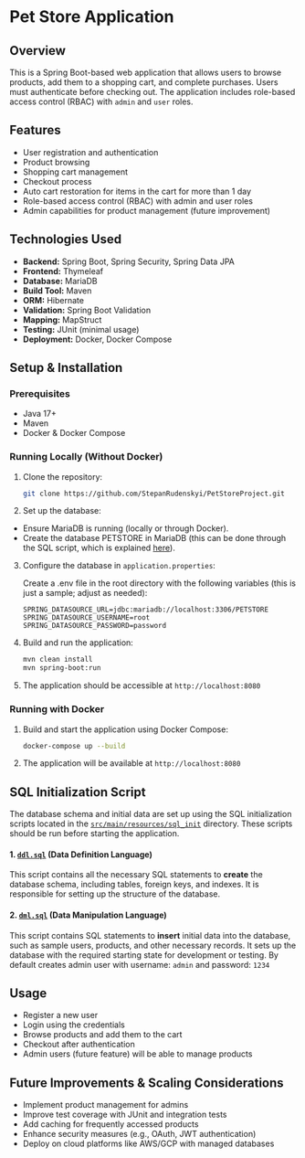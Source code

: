 # Pet Store Application

## Overview

This is a Spring Boot-based web application that allows users to browse products, add them to a shopping cart, and
complete purchases. Users must authenticate before checking out. The application includes role-based access control
(RBAC) with `admin` and `user` roles.

## Features

- User registration and authentication
- Product browsing
- Shopping cart management
- Checkout process
- Auto cart restoration for items in the cart for more than 1 day
- Role-based access control (RBAC) with admin and user roles
- Admin capabilities for product management (future improvement)

## Technologies Used

- **Backend:** Spring Boot, Spring Security, Spring Data JPA
- **Frontend:** Thymeleaf
- **Database:** MariaDB
- **Build Tool:** Maven
- **ORM:** Hibernate
- **Validation:** Spring Boot Validation
- **Mapping:** MapStruct
- **Testing:** JUnit (minimal usage)
- **Deployment:** Docker, Docker Compose

## Setup & Installation

### Prerequisites

- Java 17+
- Maven
- Docker & Docker Compose

### Running Locally (Without Docker)

1. Clone the repository:
   ```sh
   git clone https://github.com/StepanRudenskyi/PetStoreProject.git
   ```
2. Set up the database:

- Ensure MariaDB is running (locally or through Docker).
- Create the database PETSTORE in MariaDB (this can be done through the SQL script, which is explained 
[here](#sql-initialization-script)).

3. Configure the database in `application.properties`: 

   Create a .env file in the root directory with the following variables (this is just a sample; adjust as needed):
   ```properties
   SPRING_DATASOURCE_URL=jdbc:mariadb://localhost:3306/PETSTORE
   SPRING_DATASOURCE_USERNAME=root
   SPRING_DATASOURCE_PASSWORD=password
   ```
4. Build and run the application:
   ```sh
   mvn clean install
   mvn spring-boot:run
   ```
5. The application should be accessible at `http://localhost:8080`

### Running with Docker

1. Build and start the application using Docker Compose:
   ```sh
   docker-compose up --build
   ```
2. The application will be available at `http://localhost:8080`

## SQL Initialization Script

The database schema and initial data are set up using the SQL initialization scripts located in the 
[`src/main/resources/sql_init`](src/main/resources/sql_init) directory. These scripts should be run before starting the application.

#### 1. [`ddl.sql`](src/main/resources/sql_init/ddl.sql) (Data Definition Language)

This script contains all the necessary SQL statements to **create** the database schema, including tables, 
foreign keys, and indexes. It is responsible for setting up the structure of the database.

#### 2. [`dml.sql`](src/main/resources/sql_init/dml.sql) (Data Manipulation Language)
This script contains SQL statements to **insert** initial data into the database, such as sample users, products, 
and other necessary records. It sets up the database with the required starting state for development or testing.
By default creates admin user with username: `admin` and password: `1234`

## Usage

- Register a new user
- Login using the credentials
- Browse products and add them to the cart
- Checkout after authentication
- Admin users (future feature) will be able to manage products

## Future Improvements & Scaling Considerations

- Implement product management for admins
- Improve test coverage with JUnit and integration tests
- Add caching for frequently accessed products
- Enhance security measures (e.g., OAuth, JWT authentication)
- Deploy on cloud platforms like AWS/GCP with managed databases